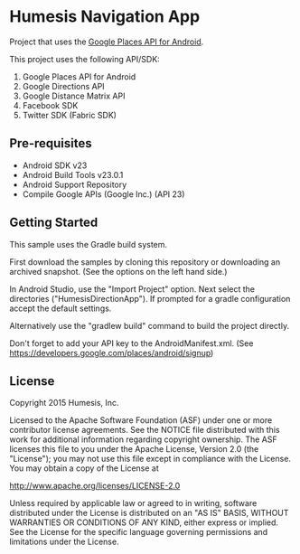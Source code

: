 Humesis Navigation App
===================================

Project that uses the [Google Places API for Android](https://developers.google.com/places/android/).

This project uses the following API/SDK:

1. Google Places API for Android
2. Google Directions API
3. Google Distance Matrix API
4. Facebook SDK
5. Twitter SDK (Fabric SDK)

Pre-requisites
--------------

- Android SDK v23
- Android Build Tools v23.0.1
- Android Support Repository
- Compile Google APIs (Google Inc.) (API 23)

Getting Started
---------------

This sample uses the Gradle build system.

First download the samples by cloning this repository or downloading an archived
snapshot. (See the options on the left hand side.)

In Android Studio, use the "Import Project" option. Next select the directories
("HumesisDirectionApp").  If prompted for a gradle configuration
accept the default settings.

Alternatively use the "gradlew build" command to build the project directly.

Don't forget to add your API key to the AndroidManifest.xml.
(See https://developers.google.com/places/android/signup)

License
-------

Copyright 2015 Humesis, Inc.

Licensed to the Apache Software Foundation (ASF) under one or more contributor
license agreements.  See the NOTICE file distributed with this work for
additional information regarding copyright ownership.  The ASF licenses this
file to you under the Apache License, Version 2.0 (the "License"); you may not
use this file except in compliance with the License.  You may obtain a copy of
the License at

  http://www.apache.org/licenses/LICENSE-2.0

Unless required by applicable law or agreed to in writing, software
distributed under the License is distributed on an "AS IS" BASIS, WITHOUT
WARRANTIES OR CONDITIONS OF ANY KIND, either express or implied.  See the
License for the specific language governing permissions and limitations under
the License.
